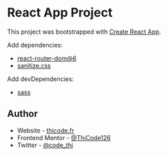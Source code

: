 # React App Project

This project was bootstrapped with [Create React App](https://github.com/facebook/create-react-app).

Add dependencies:

- [react-router-dom@6](https://reactrouter.com/docs/en/v6/getting-started/overview)
- [sanitize.css](https://www.npmjs.com/package/sanitize.css)

Add devDependencies:

- [sass](https://www.npmjs.com/package/sass)

## Author

- Website - [thicode.fr](https://thicode.fr/)
- Frontend Mentor - [@ThiCode126](https://www.frontendmentor.io/profile/ThiCode126)
- Twitter - [@code_thi](https://twitter.com/code_thi)
